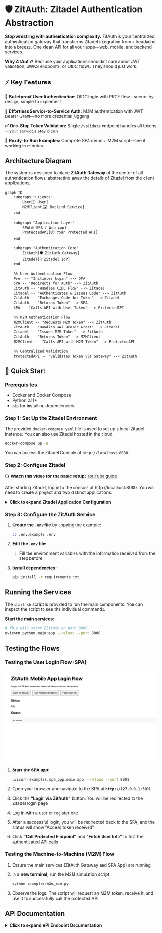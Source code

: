 # 🛡️ ZitAuth: Zitadel Authentication Abstraction

**Stop wrestling with authentication complexity.** ZitAuth is your centralized authentication gateway that transforms Zitadel integration from a headache into a breeze. One clean API for all your apps—web, mobile, and backend services.

**Why ZitAuth?** Because your applications shouldn't care about JWT validation, JWKS endpoints, or OIDC flows. They should just work.

## ⚡ Key Features

**🔐 Bulletproof User Authentication:**  OIDC login with PKCE flow—secure by design, simple to implement

**🤖 Effortless Service-to-Service Auth:**  M2M authentication with JWT Bearer Grant—no more credential juggling

**✅ One-Stop Token Validation:**  Single `/validate` endpoint handles all tokens—your services stay clean

**🎯 Ready-to-Run Examples:**  Complete SPA demo + M2M script—see it working in minutes

## Architecture Diagram

The system is designed to place **ZitAuth Gateway** at the center of all authentication flows, abstracting away the details of Zitadel from the client applications.

```mermaid
graph TD
    subgraph "Clients"
        User[👤 User]
        M2MClient[💻 Backend Service]
    end

    subgraph "Application Layer"
        SPA[🌐 SPA / Web App]
        ProtectedAPI[📦 Your Protected API]
    end

    subgraph "Authentication Core"
        ZitAuth[🛡️ ZitAuth Gateway]
        Zitadel[🔐 Zitadel IdP]
    end

    %% User Authentication Flow
    User -- "Initiates Login" --> SPA
    SPA -- "Redirects for Auth" --> ZitAuth
    ZitAuth -- "Handles OIDC Flow" --> Zitadel
    Zitadel -- "Authenticates & Issues Code" --> ZitAuth
    ZitAuth -- "Exchanges Code for Token" --> Zitadel
    ZitAuth -- "Returns Token" --> SPA
    SPA -- "Calls API with User Token" --> ProtectedAPI

    %% M2M Authentication Flow
    M2MClient -- "Requests M2M Token" --> ZitAuth
    ZitAuth -- "Handles JWT Bearer Grant" --> Zitadel
    Zitadel -- "Issues M2M Token" --> ZitAuth
    ZitAuth -- "Returns Token" --> M2MClient
    M2MClient -- "Calls API with M2M Token" --> ProtectedAPI

    %% Centralized Validation
    ProtectedAPI -- "Validates Token via Gateway" --> ZitAuth
```

## 🚀 Quick Start

### Prerequisites

- Docker and Docker Compose
- Python 3.11+
- `pip` for installing dependencies

### Step 1: Set Up the Zitadel Environment

The provided `docker-compose.yaml` file is used to set up a local Zitadel instance. You can also use Zitadel hosted in the cloud.

```bash
docker-compose up -d
```

You can access the Zitadel Console at `http://localhost:8080`.

### Step 2: Configure Zitadel

📺 **Watch this video for the basic setup:** [YouTube guide](https://youtu.be/5THbQljoPKg?si=QkEaKagDfMxn3kHb)

After starting Zitadel, log in to the console at http://localhost:8080. You will need to create a project and two distinct applications.

<details>
<summary><strong>Click to expand Zitadel Application Configuration</strong></summary>

#### Application 1: Web App (for User Login)

This application simulates the SPA/user-agent login flow.

- In your project, create a new application of type "User Agent"
- Authentication method: PKCE (recommended for public clients)
- Auth token type: JWT (JSON Web Token). ⚠️ Opaque tokens will not work with the current validation logic
- Redirect URIs:
  - ZitAuth callback: `http://localhost:8000/api/v1/callback`
- After saving, Zitadel will display a Client ID and URLs in the URL tab. Note these down in the .env file

#### Application 2: API App (for M2M)

This application simulates machine-to-machine login flow.

- In your project, create a new application of type "API"
- Authentication method: Private Key JWT
- After creating the application, generate a JSON key and download it
- Save this file to a secure location in your project. Provide the path to this file in the `.env` file

</details>

### Step 3: Configure the ZitAuth Service

1. **Create the `.env` file** by copying the example:
   ```bash
   cp .env.example .env
   ```

2. **Edit the `.env` file:**
   - Fill the environment variables with the information received from the step before

3. **Install dependencies:**
   ```bash
   pip install -r requirements.txt
   ```

## Running the Services

The `start.sh` script is provided to run the main components. You can inspect the script to see the individual commands.

**Start the main services:**
```bash
# This will start ZitAuth on port 8000
uvicorn python.main:app --reload --port 8000
```

## Testing the Flows

### Testing the User Login Flow (SPA)

![ZitAuth SPA setup](assets/image1.png)

1. **Start the SPA app:**
   ```bash
   uvicorn examples.spa_app.main:app --reload --port 8001
   ```

2. Open your browser and navigate to the SPA at **`http://127.0.0.1:3001`**

3. Click the **"Login via ZitAuth"** button. You will be redirected to the Zitadel login page

4. Log in with a user or register one

5. After a successful login, you will be redirected back to the SPA, and the status will show "Access token received"

6. Click **"Call Protected Endpoint"** and **"Fetch User Info"** to test the authenticated API calls

### Testing the Machine-to-Machine (M2M) Flow

1. Ensure the main services (ZitAuth Gateway and SPA App) are running

2. In a **new terminal**, run the M2M simulation script:
   ```bash
   python examples/m2m_sim.py
   ```

3. Observe the logs. The script will request an M2M token, receive it, and use it to successfully call the protected API

## API Documentation

<details>
<summary><strong>Click to expand API Endpoint Documentation</strong></summary>

---

### `GET /api/v1/login`

Initiates the OIDC user login flow. This endpoint is intended to be used by a browser, which will be redirected.

- **Description:** Starts the user authentication process by redirecting the user to the Zitadel login page
- **Request:** No parameters or headers required
- **Response (Success):**
  - `HTTP 302 Found`: A redirect to the Zitadel authorization endpoint
- **Response (Error):**
  - `HTTP 400 Bad Request`: If there is an internal error generating the login URL

---

### `GET /api/v1/callback`

Handles the OIDC callback from Zitadel after a user authenticates. This endpoint is used by the browser as part of the redirect flow.

- **Description:** Zitadel redirects the user's browser to this endpoint after a successful login. The endpoint exchanges the received authorization `code` for an access token
- **Request:**
  - **Query Parameters:**
    | Parameter | Description |
    | :--- | :--- |
    | `code` | The authorization code issued by Zitadel |
    | `state` | The unique state string used to prevent CSRF attacks |
- **Response (Success):**
  - `HTTP 302 Found`: Redirects the user's browser back to the SPA (`SPA_ORIGIN`), with the `access_token` included in the URL hash fragment
- **Response (Error):**
  - `HTTP 400 Bad Request`: If the `state` is invalid, expired, or the token exchange fails

---

### `GET /api/v1/m2m-token`

Issues a machine-to-machine (M2M) access token using a pre-configured service account.

- **Description:** Allows a trusted backend service to acquire an access token by handling the JWT Bearer Grant flow on behalf of the service
- **Request:** No parameters or headers required. The service authenticates itself by its ability to call this endpoint
- **Response (Success):**
  - `HTTP 200 OK`
  - **Body (JSON):**
    ```json
    {
      "access_token": "ey..."
    }
    ```
- **Response (Error):**
  - `HTTP 500 Internal Server Error`: If the service account file is misconfigured or Zitadel rejects the request

---

### `GET /api/v1/validate`

Validates an access token and returns the authentication status.

- **Description:** A centralized endpoint for any service to delegate token validation. It checks the token's signature against Zitadel's public keys using its JWKS endpoint
- **Request:**
  - **Headers:**
    | Header | Description |
    | :--- | :--- |
    | `Authorization` | **Required.** The bearer token. Must be in the format `Bearer <token>` |
- **Response (Success):**
  - `HTTP 200 OK`
  - **Body (JSON):** The decoded claims (payload) of the JWT
    ```json
    {
      "sub": "1234567890",
      "name": "John Doe",
      "iat": 1516239022,
      "exp": 1516242622,
      "iss": "http://localhost:8080"
    }
    ```
- **Response (Error):**
  - `HTTP 400 Bad Request`: If the `Authorization` header is missing or malformed
  - `HTTP 401 Unauthorized`: If the token is invalid (expired, bad signature, etc.)

---

### `GET /api/v1/userinfo`

Fetches the user profile from Zitadel's userinfo endpoint using a valid access token.

- **Description:** Acts as a secure proxy to Zitadel's userinfo endpoint
- **Request:**
  - **Headers:**
    | Header | Description |
    | :--- | :--- |
    | `Authorization` | **Required.** The bearer token. Must be in the format `Bearer <token>` |
- **Response (Success):**
  - `HTTP 200 OK`
  - **Body (JSON):** The user profile information
    ```json
    {
      "userinfo": {
        "sub": "1234567890",
        "name": "John Doe",
        "email": "john.doe@example.com",
        "email_verified": true
      }
    }
    ```
- **Response (Error):**
  - `HTTP 400 Bad Request`: If the `Authorization` header is missing
  - `HTTP 401 Unauthorized`: If the access token is invalid or does not have the required scopes

</details>
